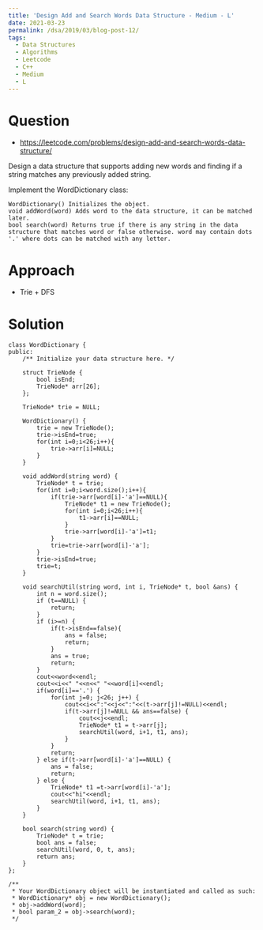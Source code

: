 ```yaml
---
title: 'Design Add and Search Words Data Structure - Medium - L'
date: 2021-03-23
permalink: /dsa/2019/03/blog-post-12/
tags:
  - Data Structures
  - Algorithms
  - Leetcode
  - C++
  - Medium
  - L
---
```


# Question
- https://leetcode.com/problems/design-add-and-search-words-data-structure/

Design a data structure that supports adding new words and finding if a string matches any previously added string.

Implement the WordDictionary class:

    WordDictionary() Initializes the object.
    void addWord(word) Adds word to the data structure, it can be matched later.
    bool search(word) Returns true if there is any string in the data structure that matches word or false otherwise. word may contain dots '.' where dots can be matched with any letter.

# Approach

- Trie + DFS 
    
    
# Solution
```
class WordDictionary {
public:
    /** Initialize your data structure here. */
    
    struct TrieNode {
        bool isEnd;
        TrieNode* arr[26];
    };
    
    TrieNode* trie = NULL;
    
    WordDictionary() {
        trie = new TrieNode();
        trie->isEnd=true;
        for(int i=0;i<26;i++){
            trie->arr[i]=NULL;
        }
    }
    
    void addWord(string word) {
        TrieNode* t = trie;
        for(int i=0;i<word.size();i++){
            if(trie->arr[word[i]-'a']==NULL){
                TrieNode* t1 = new TrieNode();
                for(int i=0;i<26;i++){
                    t1->arr[i]==NULL;
                }
                trie->arr[word[i]-'a']=t1;
            }
            trie=trie->arr[word[i]-'a'];
        }
        trie->isEnd=true;
        trie=t;
    }
    
    void searchUtil(string word, int i, TrieNode* t, bool &ans) {
        int n = word.size();
        if (t==NULL) {
            return;
        }
        if (i>=n) {
            if(t->isEnd==false){
                ans = false;
                return;
            } 
            ans = true;
            return;
        }
        cout<<word<<endl;
        cout<<i<<" "<<n<<" "<<word[i]<<endl;
        if(word[i]=='.') {
            for(int j=0; j<26; j++) {
                cout<<i<<":"<<j<<":"<<(t->arr[j]!=NULL)<<endl;
                if(t->arr[j]!=NULL && ans==false) {
                    cout<<j<<endl;
                    TrieNode* t1 = t->arr[j];
                    searchUtil(word, i+1, t1, ans);
                }
            }
            return;
        } else if(t->arr[word[i]-'a']==NULL) {
            ans = false;
            return;
        } else {
            TrieNode* t1 =t->arr[word[i]-'a'];   
            cout<<"hi"<<endl;
            searchUtil(word, i+1, t1, ans);
        }
    }
    
    bool search(string word) {
        TrieNode* t = trie;
        bool ans = false;
        searchUtil(word, 0, t, ans);
        return ans;
    }
};

/**
 * Your WordDictionary object will be instantiated and called as such:
 * WordDictionary* obj = new WordDictionary();
 * obj->addWord(word);
 * bool param_2 = obj->search(word);
 */
```  